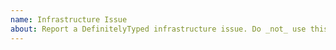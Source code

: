 ```yaml
---
name: Infrastructure Issue
about: Report a DefinitelyTyped infrastructure issue. Do _not_ use this for package issues; please use the links below.
---
```


<!--
DO NOT use this template to report problems with a specific package.
Please use https://github.com/DefinitelyTyped/DefinitelyTyped/discussions instead.

Is something wrong with CI or publishing infrastructure?

- Check the [Infrastructure status updates](https://github.com/DefinitelyTyped/DefinitelyTyped/issues/44317) thread for known issues.
- Leave a message on the [DefinitelyTyped channel in the TypeScript Community Discord](https://discord.gg/typescript).

-->
